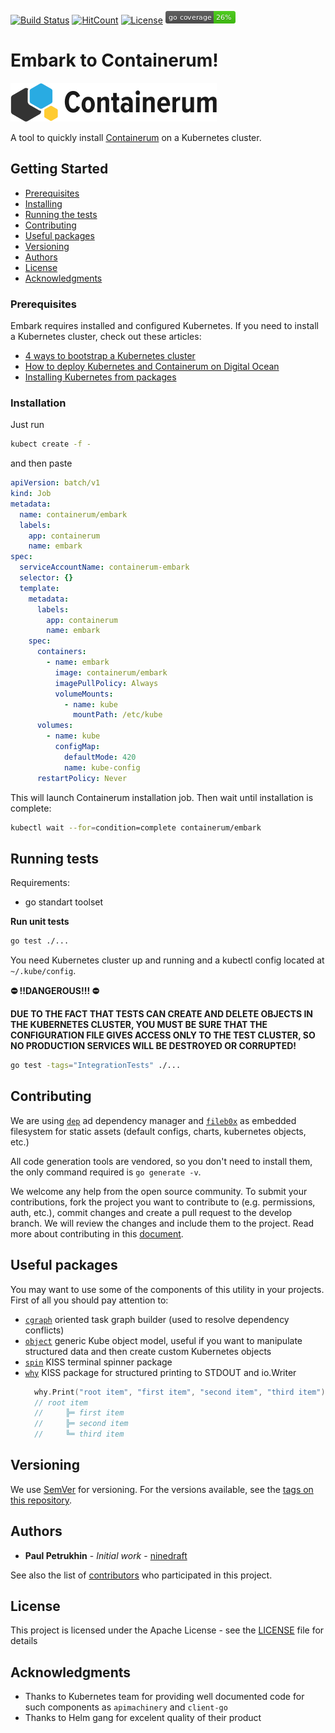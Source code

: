[![Build Status](https://travis-ci.org/containerum/containerum.svg?branch=master)](https://travis-ci.org/containerum/containerum) [![HitCount](http://hits.dwyl.com/containerum/containerum.svg)](http://hits.dwyl.com/containerum/containerum) [![License](https://img.shields.io/badge/License-Apache%202.0-blue.svg)](https://opensource.org/licenses/Apache-2.0) [![Coverage](coverage_badge.png)]('https://github.com/jpoles1/gopherbadger)

# Embark to Containerum!

![Containerum logo](../logo.svg)

A tool to quickly install [Containerum](https://containerum.com/software/) on a Kubernetes cluster.

## Getting Started

  * [Prerequisites](#prerequisites)
  * [Installing](#installing)
  * [Running the tests](#running-the-tests)
  * [Contributing](#contributing)
  * [Useful packages](#useful-packages)
  * [Versioning](#versioning)
  * [Authors](#authors)
  * [License](#license)
  * [Acknowledgments](#acknowledgments)

### Prerequisites
Embark requires installed and configured Kubernetes. If you need to install a Kubernetes cluster, check out these articles:
  + [4 ways to bootstrap a Kubernetes cluster](https://medium.com/containerum/4-ways-to-bootstrap-a-kubernetes-cluster-de0d5150a1e4)
  + [How to deploy Kubernetes and Containerum on Digital Ocean](https://medium.com/containerum/how-to-deploy-kubernetes-and-containerum-on-digital-ocean-eca93e6b4d26)
  + [Installing Kubernetes from packages](https://docs.kdc.containerum.com/installation/packages/)

### Installation
Just run 
```bash 
kubect create -f -
```
and then paste 

```yaml
apiVersion: batch/v1
kind: Job
metadata:
  name: containerum/embark
  labels:
    app: containerum
    name: embark
spec:
  serviceAccountName: containerum-embark
  selector: {}
  template:
    metadata:
      labels:
        app: containerum
        name: embark
    spec:
      containers:
        - name: embark
          image: containerum/embark
          imagePullPolicy: Always
          volumeMounts:
            - name: kube
              mountPath: /etc/kube
      volumes:
        - name: kube
          configMap:
            defaultMode: 420
            name: kube-config
      restartPolicy: Never
```
This will launch Containerum installation job. Then wait until installation is complete:
```bash
kubectl wait --for=condition=complete containerum/embark
```

## Running tests
Requirements:
  + go standart toolset

__Run unit tests__
```bash
go test ./...
```

You need Kubernetes cluster up and running and a kubectl config located at `~/.kube/config`.

**⛔️ !!DANGEROUS!!! ⛔️**

**DUE TO THE FACT THAT TESTS CAN CREATE AND DELETE OBJECTS IN THE KUBERNETES CLUSTER, YOU MUST BE SURE THAT THE CONFIGURATION FILE GIVES ACCESS ONLY TO THE TEST CLUSTER, SO NO PRODUCTION SERVICES WILL BE DESTROYED OR CORRUPTED!**

```bash
go test -tags="IntegrationTests" ./...  
```

## Contributing

We are using [`dep`](https://github.com/golang/dep) ad dependency manager and [`fileb0x`](https://github.com/UnnoTed/fileb0x) as embedded filesystem for static assets (default configs, charts, kubernetes objects, etc.)

All code generation tools are vendored, so you don't need to install them, the only command required is `go generate -v`.

We welcome any help from the open source community. To submit your contributions, fork the project you want to contribute to (e.g. permissions, auth, etc.), commit changes and create a pull request to the develop branch. We will review the changes and include them to the project. Read more about contributing in this [document](../CONTRIBUTING.md).

## Useful packages 
You may want to use some of the components of this utility in your projects.
First of all you should pay attention to:
  + [`cgraph`](pkg/cgraph) oriented task graph builder (used to resolve dependency conflicts)
  + [`object`](pkg/object) generic Kube object model, useful if you want to manipulate structured data and then create custom Kubernetes objects
  + [`spin`](pkg/utils/spin) KISS terminal spinner package
  + [`why`](pkg/utils/why) KISS package for structured printing to STDOUT and io.Writer
    ```go
      why.Print("root item", "first item", "second item", "third item")
      // root item
      //     ╠═ first item
      //     ╠═ second item
      //     ╚═ third item
    ```

## Versioning

We use [SemVer](http://semver.org/) for versioning. For the versions available, see the [tags on this repository](https://github.com/containerum/containerum/tags).

## Authors

* **Paul Petrukhin** - *Initial work* - [ninedraft](https://github.com/ninedraft)

See also the list of [contributors](https://github.com/containerum/containerum/contributors) who participated in this project.

## License

This project is licensed under the Apache License - see the [LICENSE](../LICENSE) file for details

## Acknowledgments

* Thanks to Kubernetes team for providing well documented code for such components as `apimachinery` and `client-go`
* Thanks to Helm gang for excelent quality of their product
